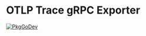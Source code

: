 # OTLP Trace gRPC Exporter

[![PkgGoDev](https://pkg.go.dev/badge/go.opentelemetry.io/otel/exporters/otlp/otlptrace/otlptracegrpc)](https://pkg.go.dev/go.opentelemetry.io/otel/exporters/otlp/otlptrace/otlptracegrpc)
